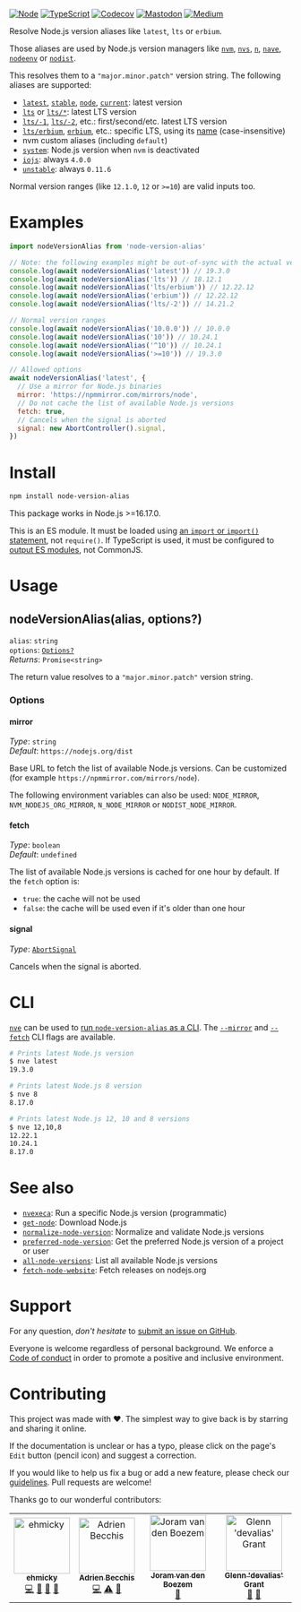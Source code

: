 [![Node](https://img.shields.io/badge/-Node.js-808080?logo=node.js&colorA=404040&logoColor=66cc33)](https://www.npmjs.com/package/node-version-alias)
[![TypeScript](https://img.shields.io/badge/-Typed-808080?logo=typescript&colorA=404040&logoColor=0096ff)](/src/main.d.ts)
[![Codecov](https://img.shields.io/badge/-Tested%20100%25-808080?logo=codecov&colorA=404040)](https://codecov.io/gh/ehmicky/node-version-alias)
[![Mastodon](https://img.shields.io/badge/-Mastodon-808080.svg?logo=mastodon&colorA=404040&logoColor=9590F9)](https://fosstodon.org/@ehmicky)
[![Medium](https://img.shields.io/badge/-Medium-808080.svg?logo=medium&colorA=404040)](https://medium.com/@ehmicky)

Resolve Node.js version aliases like `latest`, `lts` or `erbium`.

Those aliases are used by Node.js version managers like
[`nvm`](https://github.com/nvm-sh/nvm),
[`nvs`](https://github.com/jasongin/nvs), [`n`](https://github.com/tj/n),
[`nave`](https://github.com/isaacs/nave),
[`nodeenv`](https://github.com/ekalinin/nodeenv) or
[`nodist`](https://github.com/nullivex/nodist).

This resolves them to a `"major.minor.patch"` version string. The following
aliases are supported:

- [`latest`](https://github.com/tj/n#specifying-node-versions),
  [`stable`](https://github.com/nvm-sh/nvm#usage),
  [`node`](https://github.com/nvm-sh/nvm#usage),
  [`current`](https://github.com/tj/n#specifying-node-versions): latest version
- [`lts`](https://github.com/jasongin/nvs#basic-usage) or
  [`lts/*`](https://github.com/nvm-sh/nvm#long-term-support): latest LTS version
- [`lts/-1`](https://github.com/nvm-sh/nvm#long-term-support),
  [`lts/-2`](https://github.com/nvm-sh/nvm#long-term-support), etc.:
  first/second/etc. latest LTS version
- [`lts/erbium`](https://github.com/nvm-sh/nvm#long-term-support),
  [`erbium`](https://github.com/nvm-sh/nvm#long-term-support), etc.: specific
  LTS, using its [name](https://github.com/nodejs/Release) (case-insensitive)
- nvm custom aliases (including `default`)
- [`system`](https://github.com/nvm-sh/nvm#system-version-of-node): Node.js
  version when `nvm` is deactivated
- [`iojs`](https://github.com/nvm-sh/nvm#usage): always `4.0.0`
- [`unstable`](https://github.com/nvm-sh/nvm#usage): always `0.11.6`

Normal version ranges (like `12.1.0`, `12` or `>=10`) are valid inputs too.

# Examples

```js
import nodeVersionAlias from 'node-version-alias'

// Note: the following examples might be out-of-sync with the actual versions
console.log(await nodeVersionAlias('latest')) // 19.3.0
console.log(await nodeVersionAlias('lts')) // 18.12.1
console.log(await nodeVersionAlias('lts/erbium')) // 12.22.12
console.log(await nodeVersionAlias('erbium')) // 12.22.12
console.log(await nodeVersionAlias('lts/-2')) // 14.21.2

// Normal version ranges
console.log(await nodeVersionAlias('10.0.0')) // 10.0.0
console.log(await nodeVersionAlias('10')) // 10.24.1
console.log(await nodeVersionAlias('^10')) // 10.24.1
console.log(await nodeVersionAlias('>=10')) // 19.3.0

// Allowed options
await nodeVersionAlias('latest', {
  // Use a mirror for Node.js binaries
  mirror: 'https://npmmirror.com/mirrors/node',
  // Do not cache the list of available Node.js versions
  fetch: true,
  // Cancels when the signal is aborted
  signal: new AbortController().signal,
})
```

# Install

```bash
npm install node-version-alias
```

This package works in Node.js >=16.17.0.

This is an ES module. It must be loaded using
[an `import` or `import()` statement](https://gist.github.com/sindresorhus/a39789f98801d908bbc7ff3ecc99d99c),
not `require()`. If TypeScript is used, it must be configured to
[output ES modules](https://www.typescriptlang.org/docs/handbook/esm-node.html),
not CommonJS.

# Usage

## nodeVersionAlias(alias, options?)

`alias`: `string`\
`options`: [`Options?`](#options)\
_Returns_: `Promise<string>`

The return value resolves to a `"major.minor.patch"` version string.

### Options

#### mirror

_Type_: `string`\
_Default_: `https://nodejs.org/dist`

Base URL to fetch the list of available Node.js versions. Can be customized (for
example `https://npmmirror.com/mirrors/node`).

The following environment variables can also be used: `NODE_MIRROR`,
`NVM_NODEJS_ORG_MIRROR`, `N_NODE_MIRROR` or `NODIST_NODE_MIRROR`.

#### fetch

_Type_: `boolean`\
_Default_: `undefined`

The list of available Node.js versions is cached for one hour by default. If the
`fetch` option is:

- `true`: the cache will not be used
- `false`: the cache will be used even if it's older than one hour

#### signal

_Type_:
[`AbortSignal`](https://developer.mozilla.org/en-US/docs/Web/API/AbortSignal)

Cancels when the signal is aborted.

# CLI

[`nve`](https://github.com/ehmicky/nve) can be used to
[run `node-version-alias` as a CLI](https://github.com/ehmicky/nve#examples-list-versions).
The [`--mirror`](https://github.com/ehmicky/nve#--mirror) and
[`--fetch`](https://github.com/ehmicky/nve#--fetch) CLI flags are available.

```bash
# Prints latest Node.js version
$ nve latest
19.3.0

# Prints latest Node.js 8 version
$ nve 8
8.17.0

# Prints latest Node.js 12, 10 and 8 versions
$ nve 12,10,8
12.22.1
10.24.1
8.17.0
```

# See also

- [`nvexeca`](https://github.com/ehmicky/nve): Run a specific Node.js version
  (programmatic)
- [`get-node`](https://github.com/ehmicky/get-node): Download Node.js
- [`normalize-node-version`](https://github.com/ehmicky/normalize-node-version):
  Normalize and validate Node.js versions
- [`preferred-node-version`](https://github.com/ehmicky/preferred-node-version):
  Get the preferred Node.js version of a project or user
- [`all-node-versions`](https://github.com/ehmicky/all-node-versions): List all
  available Node.js versions
- [`fetch-node-website`](https://github.com/ehmicky/fetch-node-website): Fetch
  releases on nodejs.org

# Support

For any question, _don't hesitate_ to [submit an issue on GitHub](../../issues).

Everyone is welcome regardless of personal background. We enforce a
[Code of conduct](CODE_OF_CONDUCT.md) in order to promote a positive and
inclusive environment.

# Contributing

This project was made with ❤️. The simplest way to give back is by starring and
sharing it online.

If the documentation is unclear or has a typo, please click on the page's `Edit`
button (pencil icon) and suggest a correction.

If you would like to help us fix a bug or add a new feature, please check our
[guidelines](CONTRIBUTING.md). Pull requests are welcome!

Thanks go to our wonderful contributors:

<!-- ALL-CONTRIBUTORS-LIST:START -->
<!-- prettier-ignore-start -->
<!-- markdownlint-disable -->
<table>
  <tbody>
    <tr>
      <td align="center"><a href="https://fosstodon.org/@ehmicky"><img src="https://avatars2.githubusercontent.com/u/8136211?v=4?s=100" width="100px;" alt="ehmicky"/><br /><sub><b>ehmicky</b></sub></a><br /><a href="https://github.com/ehmicky/node-version-alias/commits?author=ehmicky" title="Code">💻</a> <a href="#design-ehmicky" title="Design">🎨</a> <a href="#ideas-ehmicky" title="Ideas, Planning, & Feedback">🤔</a> <a href="https://github.com/ehmicky/node-version-alias/commits?author=ehmicky" title="Documentation">📖</a></td>
      <td align="center"><a href="https://twitter.com/adrieankhisbe"><img src="https://avatars1.githubusercontent.com/u/2601132?v=4?s=100" width="100px;" alt="Adrien Becchis"/><br /><sub><b>Adrien Becchis</b></sub></a><br /><a href="https://github.com/ehmicky/node-version-alias/commits?author=AdrieanKhisbe" title="Code">💻</a> <a href="https://github.com/ehmicky/node-version-alias/commits?author=AdrieanKhisbe" title="Tests">⚠️</a> <a href="#ideas-AdrieanKhisbe" title="Ideas, Planning, & Feedback">🤔</a></td>
      <td align="center"><a href="https://joram.dev"><img src="https://avatars.githubusercontent.com/u/205834?v=4?s=100" width="100px;" alt="Joram van den Boezem"/><br /><sub><b>Joram van den Boezem</b></sub></a><br /><a href="https://github.com/ehmicky/node-version-alias/issues?q=author%3Ahongaar" title="Bug reports">🐛</a></td>
      <td align="center"><a href="http://www.devalias.net/"><img src="https://avatars.githubusercontent.com/u/753891?v=4?s=100" width="100px;" alt="Glenn 'devalias' Grant"/><br /><sub><b>Glenn 'devalias' Grant</b></sub></a><br /><a href="https://github.com/ehmicky/node-version-alias/commits?author=0xdevalias" title="Documentation">📖</a> <a href="#question-0xdevalias" title="Answering Questions">💬</a></td>
    </tr>
  </tbody>
</table>

<!-- markdownlint-restore -->
<!-- prettier-ignore-end -->

<!-- ALL-CONTRIBUTORS-LIST:END -->
